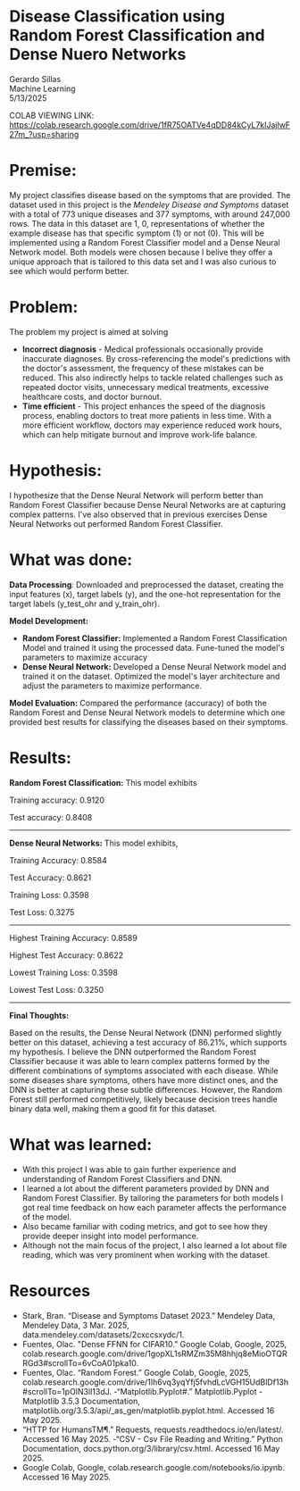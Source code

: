 # **Disease Classification using Random Forest Classification and Dense Nuero Networks**

Gerardo Sillas<br>
Machine Learning<br>
5/13/2025<br>

COLAB VIEWING LINK: https://colab.research.google.com/drive/1fR75OATVe4qDD84kCyL7kIJajlwF27m_?usp=sharing

# **Premise:**
My project classifies disease based on the symptoms that are provided. The dataset used in this project is the *Mendeley Disease and Symptoms* dataset with a total of 773 unique diseases and 377 symptoms, with around 247,000 rows. The data in this dataset are 1, 0, representations of whether the example disease has that specific symptom (1) or not (0). This will be implemented using a Random Forest Classifier model and a Dense Neural Network model. Both models were chosen because I belive they offer a unique approach that is tailored to this data set and I was also curious to see which would perform better.

# **Problem:**
The problem my project is aimed at solving
- **Incorrect diagnosis** - Medical professionals occasionally provide inaccurate diagnoses. By cross-referencing the model's predictions with the doctor's assessment, the frequency of these mistakes can be reduced. This also indirectly helps to tackle related challenges such as repeated doctor visits, unnecessary medical treatments, excessive healthcare costs, and doctor burnout.
- **Time efficient** - This project enhances the speed of the diagnosis process, enabling doctors to treat more patients in less time. With a more efficient workflow, doctors may experience reduced work hours, which can help mitigate burnout and improve work-life balance.

 # **Hypothesis**:
I hypothesize that the Dense Neural Network will perform better than Random Forest Classifier because Dense Neural Networks are at capturing complex patterns. I've also observed that in previous exercises Dense Neural Networks out performed Random Forest Classifier.

# **What was done:**
**Data Processing**:
  Downloaded and preprocessed the dataset, creating the input features (x), target labels (y), and the one-hot representation for the target labels (y_test_ohr and y_train_ohr).

**Model Development:**
- **Random Forest Classifier:** Implemented a Random Forest Classification Model and trained it using the processed data. Fune-tuned the model's parameters to maximize accuracy
- **Dense Neural Network:** Developed a Dense Neural Network model and trained it on the dataset. Optimized the model's layer architecture and adjust the parameters to maximize performance.

**Model Evaluation:**
Compared the performance (accuracy) of both the Random Forest and Dense Neural Network models to determine which one provided best results for classifying the diseases based on their symptoms.

# **Results:**
**Random Forest Classification:** This model exhibits

Training accuracy: 0.9120

Test accuracy: 0.8408

------------------------------------------------------------------------------
**Dense Neural Networks:** This model exhibits,


Training Accuracy: 0.8584

Test Accuracy: 0.8621

Training Loss: 0.3598

Test Loss: 0.3275

------------------------------------------------------------------------------

Highest Training Accuracy: 0.8589

Highest Test Accuracy: 0.8622

Lowest Training Loss: 0.3598

Lowest Test Loss: 0.3250

------------------------------------------------------------------------------
**Final Thoughts:**

Based on the results, the Dense Neural Network (DNN) performed slightly better on this dataset, achieving a test accuracy of 86.21%, which supports my hypothesis. I believe the DNN outperformed the Random Forest Classifier because it was able to learn complex patterns formed by the different combinations of symptoms associated with each disease. While some diseases share symptoms, others have more distinct ones, and the DNN is better at capturing these subtle differences. However, the Random Forest still performed competitively, likely because decision trees handle binary data well, making them a good fit for this dataset.

# **What was learned:**
- With this project I was able to gain further experience and understanding of Random Forest Classifiers and DNN.
- I learned a lot about the different parameters provided by DNN and Random Forest Classifier. By tailoring the parameters for both models I got real time feedback on how each parameter affects the performance of the model.
- Also became familiar with coding metrics, and got to see how they provide deeper insight into model performance.
- Although not the main focus of the project, I also learned a lot about file reading, which was very prominent when working with the dataset.

# **Resources**
- Stark, Bran. “Disease and Symptoms Dataset 2023.” Mendeley Data, Mendeley Data, 3 Mar. 2025, data.mendeley.com/datasets/2cxccsxydc/1.
- Fuentes, Olac. "Dense FFNN for CIFAR10." Google Colab, Google, 2025, colab.research.google.com/drive/1gopXL1sRMZm35M8hhjq8eMioOTQRRGd3#scrollTo=6vCoA01pka10.
- Fuentes, Olac. “Random Forest.” Google Colab, Google, 2025, colab.research.google.com/drive/1Ih6vq3yqYfj5fvhdLcVGH15UdBlDf13h#scrollTo=1pOlN3lI13dJ.
-“Matplotlib.Pyplot#.” Matplotlib.Pyplot - Matplotlib 3.5.3 Documentation, matplotlib.org/3.5.3/api/_as_gen/matplotlib.pyplot.html. Accessed 16 May 2025.
- “HTTP for HumansTM¶.” Requests, requests.readthedocs.io/en/latest/. Accessed 16 May 2025.
-“CSV - Csv File Reading and Writing.” Python Documentation, docs.python.org/3/library/csv.html. Accessed 16 May 2025.
- Google Colab, Google, colab.research.google.com/notebooks/io.ipynb. Accessed 16 May 2025.
